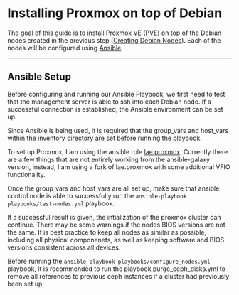# Installing Proxmox on top of Debian

The goal of this guide is to install Proxmox VE (PVE) on top of the Debian nodes created in the previous step ([Creating Debian Nodes](debian-setup.md)). Each of the nodes will be configured using [Ansible](https://www.ansible.com/).

---

## Ansible Setup

Before configuring and running our Ansible Playbook, we first need to test that the management server is able to ssh into each Debian node. If a successful connection is established, the Ansible environment can be set up.

Since Ansible is being used, it is required that the group_vars and host_vars within the inventory directory are set before running the playbook.

To set up Proxmox, I am using the ansible role [lae.proxmox](https://github.com/lae/ansible-role-proxmox). Currently there are a few things that are not entirely working from the ansible-galaxy version, instead, I am using a fork of lae.proxmox with some additional VFIO functionality.

Once the group_vars and host_vars are all set up, make sure that ansible control node is able to successfully run the `ansible-playbook playbooks/test-nodes.yml` playbook.

If a successful result is given, the intialization of the proxmox cluster can continue. There may be some warnings if the nodes BIOS versions are not the same. It is best practice to keep all nodes as similar as possible, including all physical componenets, as well as keeping software and BIOS versions consistent across all devices.

Before running the `ansible-playbook playbooks/configure_nodes.yml` playbook, it is recommended to run the playbook purge_ceph_disks.yml to remove all references to previous ceph instances if a cluster had previously been set up.
